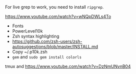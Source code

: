 
For live grep to work, you need to install `ripgrep`.


https://www.youtube.com/watch?v=wNQpDWLs4To

- Fonts
- PowerLevel10k
- Zsh syntax highlighting
- https://github.com/zsh-users/zsh-autosuggestions/blob/master/INSTALL.md
- Copy ~/.p10k.zsh
- `gem` and `sudo gem install colorls`


tmux and https://www.youtube.com/watch?v=DzNmUNvnB04

